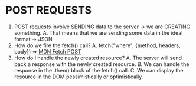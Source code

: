 
# POST REQUESTS

1. POST requests involve SENDING data to the server -> we are CREATING something.
    A. That means that we are sending some data in the ideal format -> JSON
2. How do we fire the fetch() call?
    A. fetch("where", {method, headers, body}) => [MDN Fetch POST](https://developer.mozilla.org/en-US/docs/Web/API/Fetch_API/Using_Fetch#supplying_request_options)
3. How do I handle the newly created resource?
    A. The server will send back a response with the newly created resource.
    B. We can handle the response in the .then() block of the fetch() call.
    C. We can display the resource in the DOM pessimistically or optimistically.